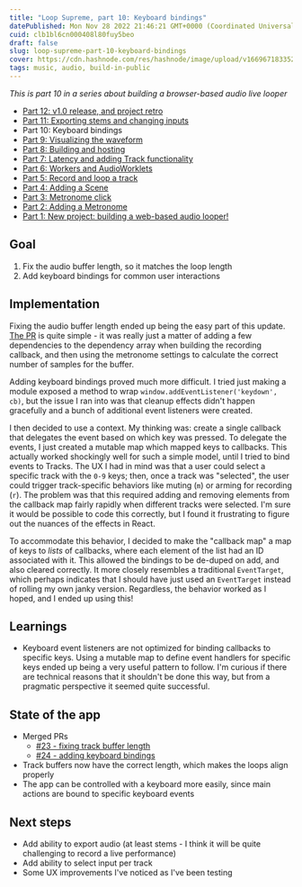 ```yaml
---
title: "Loop Supreme, part 10: Keyboard bindings"
datePublished: Mon Nov 28 2022 21:46:21 GMT+0000 (Coordinated Universal Time)
cuid: clb1bl6cn000408l80fuy5beo
draft: false
slug: loop-supreme-part-10-keyboard-bindings
cover: https://cdn.hashnode.com/res/hashnode/image/upload/v1669671833527/rJpDEGXgN.png
tags: music, audio, build-in-public
---
```


_This is part 10 in a series about building a browser-based audio live looper_

- [Part 12: v1.0 release, and project retro](https://ericyd.hashnode.dev/loop-supreme-part-12-v10-release-and-project-retro)
- [Part 11: Exporting stems and changing inputs](https://ericyd.hashnode.dev/loop-supreme-part-11-exporting-stems-and-changing-inputs)
- Part 10: Keyboard bindings
- [Part 9: Visualizing the waveform](https://ericyd.hashnode.dev/loop-supreme-part-9-visualizing-the-waveform)
- [Part 8: Building and hosting](https://ericyd.hashnode.dev/loop-supreme-part-8-building-and-hosting)
- [Part 7: Latency and adding Track functionality](https://ericyd.hashnode.dev/loop-supreme-part-7-latency-and-adding-track-functionality)
- [Part 6: Workers and AudioWorklets](https://ericyd.hashnode.dev/loop-supreme-part-6-workers-and-audioworklets)
- [Part 5: Record and loop a track](https://ericyd.hashnode.dev/loop-supreme-part-5-record-and-loop-a-track)
- [Part 4: Adding a Scene](https://ericyd.hashnode.dev/loop-supreme-part-4-adding-a-scene)
- [Part 3: Metronome click](https://ericyd.hashnode.dev/loop-supreme-part-3-metronome-click)
- [Part 2: Adding a Metronome](https://ericyd.hashnode.dev/loop-supreme-part-2-adding-a-metronome)
- [Part 1: New project: building a web-based audio looper!](https://ericyd.hashnode.dev/new-project-building-a-web-based-audio-looper)

## Goal

1. Fix the audio buffer length, so it matches the loop length
2. Add keyboard bindings for common user interactions

## Implementation

Fixing the audio buffer length ended up being the easy part of this update. [The PR](https://github.com/ericyd/loop-supreme/pull/23) is quite simple - it was really just a matter of adding a few dependencies to the dependency array when building the recording callback, and then using the metronome settings to calculate the correct number of samples for the buffer.

Adding keyboard bindings proved much more difficult. I tried just making a module exposed a method to wrap `window.addEventListener('keydown', cb)`, but the issue I ran into was that cleanup effects didn't happen gracefully and a bunch of additional event listeners were created.

I then decided to use a context. My thinking was: create a single callback that delegates the event based on which key was pressed. To delegate the events, I just created a mutable map which mapped keys to callbacks. This actually worked shockingly well for such a simple model, until I tried to bind events to Tracks. The UX I had in mind was that a user could select a specific track with the `0-9` keys; then, once a track was "selected", the user could trigger track-specific behaviors like muting (`m`) or arming for recording (`r`). The problem was that this required adding and removing elements from the callback map fairly rapidly when different tracks were selected. I'm sure it would be possible to code this correctly, but I found it frustrating to figure out the nuances of the effects in React.

To accommodate this behavior, I decided to make the "callback map" a map of keys to _lists_ of callbacks, where each element of the list had an ID associated with it. This allowed the bindings to be de-duped on add, and also cleared correctly. It more closely resembles a traditional `EventTarget`, which perhaps indicates that I should have just used an `EventTarget` instead of rolling my own janky version. Regardless, the behavior worked as I hoped, and I ended up using this!

## Learnings

- Keyboard event listeners are not optimized for binding callbacks to specific keys. Using a mutable map to define event handlers for specific keys ended up being a very useful pattern to follow. I'm curious if there are technical reasons that it shouldn't be done this way, but from a pragmatic perspective it seemed quite successful.

## State of the app

- Merged PRs
  - [#23 - fixing track buffer length](https://github.com/ericyd/loop-supreme/pull/23)
  - [#24 - adding keyboard bindings](https://github.com/ericyd/loop-supreme/pull/24)
- Track buffers now have the correct length, which makes the loops align properly
- The app can be controlled with a keyboard more easily, since main actions are bound to specific keyboard events

## Next steps

- Add ability to export audio (at least stems - I think it will be quite challenging to record a live performance)
- Add ability to select input per track
- Some UX improvements I've noticed as I've been testing
